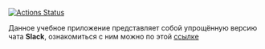 [![Actions Status](https://github.com/usergitvv/frontend-project-12/workflows/hexlet-check/badge.svg)](https://github.com/usergitvv/frontend-project-12/actions)

Данное учебное приложение представляет собой упрощённую версию чата __Slack__, ознакомиться с ним можно по этой [ссылке](frontend-project-12-production-fad2.up.railway.app)
